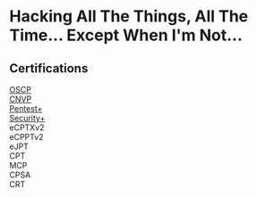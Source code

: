 # Hacking All The Things, All The Time... Except When I'm Not...

## Certifications
[OSCP](https://www.credly.com/badges/c2d57418-3297-4a84-90f0-60ec121a6b45)<br />
[CNVP](https://www.credly.com/badges/93de4792-28d2-488e-9a22-a962b9625dc8)<br />
[Pentest+](https://www.credly.com/badges/46474ca9-9f8b-4615-b2f2-b37e6dce5f7b)<br />
[Security+](https://www.credly.com/badges/6b6ca7f3-07ec-45e0-9ddb-829f48b14c82)<br />
eCPTXv2<br />
eCPPTv2<br />
eJPT<br />
CPT<br />
MCP<br />
CPSA<br />
CRT<br />

<!--
**B0rk/B0rk** is a ✨ _special_ ✨ repository because its `README.md` (this file) appears on your GitHub profile.

Here are some ideas to get you started:

- 🔭 I’m currently working on ...
- 🌱 I’m currently learning ...
- 👯 I’m looking to collaborate on ...
- 🤔 I’m looking for help with ...
- 💬 Ask me about ...
- 📫 How to reach me: ...
- 😄 Pronouns: ...
- ⚡ Fun fact: ...
-->
